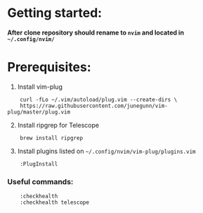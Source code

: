 # Getting started:
**After clone repository should rename to ```nvim``` and located in ```~/.config/nvim/```**

# Prerequisites:

1. Install vim-plug
```
    curl -fLo ~/.vim/autoload/plug.vim --create-dirs \
    https://raw.githubusercontent.com/junegunn/vim-plug/master/plug.vim
```

2. Install ripgrep for Telescope
```
    brew install ripgrep
```

3. Install plugins listed on ```~/.config/nvim/vim-plug/plugins.vim```
```
    :PlugInstall
```

### Useful commands:
```
    :checkhealth
    :checkhealth telescope
```
